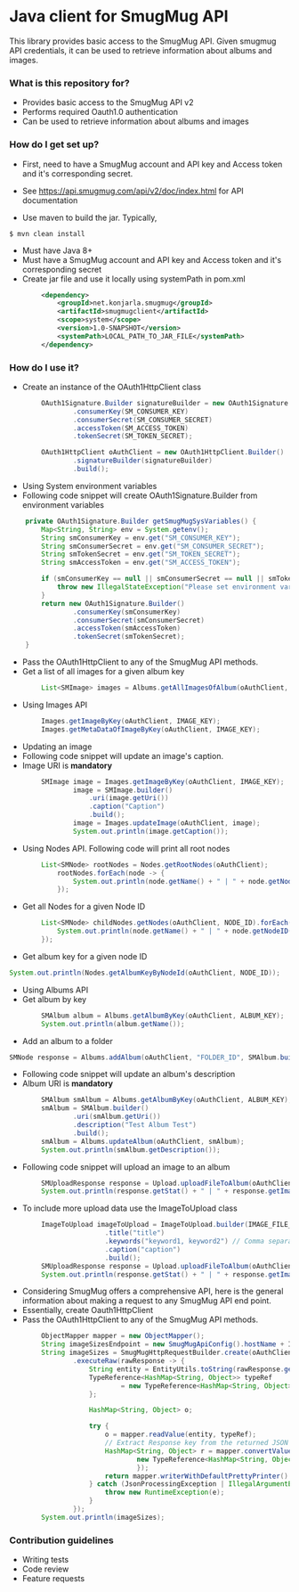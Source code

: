 # Java client for SmugMug API #

This library provides basic access to the SmugMug API. Given smugmug API credentials, it can be used to retrieve information about albums and images.
### What is this repository for? ###

* Provides basic access to the SmugMug API v2
* Performs required Oauth1.0 authentication
* Can be used to retrieve information about albums and images

### How do I get set up? ###
* First, need to have a SmugMug account and API key and Access token and it's corresponding secret.
* See https://api.smugmug.com/api/v2/doc/index.html for API documentation

* Use maven to build the jar. Typically,
```commandline
$ mvn clean install
```
* Must have Java 8+
* Must have a SmugMug account and API key and Access token and it's corresponding secret
* Create jar file and use it locally using systemPath in pom.xml
```xml
        <dependency>
            <groupId>net.konjarla.smugmug</groupId>
            <artifactId>smugmugclient</artifactId>
            <scope>system</scope>
            <version>1.0-SNAPSHOT</version>
            <systemPath>LOCAL_PATH_TO_JAR_FILE</systemPath>
        </dependency>
```

### How do I use it? ###

* Create an instance of the OAuth1HttpClient class

```java
        OAuth1Signature.Builder signatureBuilder = new OAuth1Signature.Builder()
                .consumerKey(SM_CONSUMER_KEY)
                .consumerSecret(SM_CONSUMER_SECRET)
                .accessToken(SM_ACCESS_TOKEN)
                .tokenSecret(SM_TOKEN_SECRET);

        OAuth1HttpClient oAuthClient = new OAuth1HttpClient.Builder()
                .signatureBuilder(signatureBuilder)
                .build();
```
* Using System environment variables
* Following code snippet will create OAuth1Signature.Builder from environment variables
```java
    private OAuth1Signature.Builder getSmugMugSysVariables() {
        Map<String, String> env = System.getenv();
        String smConsumerKey = env.get("SM_CONSUMER_KEY");
        String smConsumerSecret = env.get("SM_CONSUMER_SECRET");
        String smTokenSecret = env.get("SM_TOKEN_SECRET");
        String smAccessToken = env.get("SM_ACCESS_TOKEN");

        if (smConsumerKey == null || smConsumerSecret == null || smTokenSecret == null || smAccessToken == null) {
            throw new IllegalStateException("Please set environment variables SM_CONSUMER_KEY, SM_CONSUMER_SECRET, SM_TOKEN_SECRET, SM_ACCESS_TOKEN");
        }
        return new OAuth1Signature.Builder()
                .consumerKey(smConsumerKey)
                .consumerSecret(smConsumerSecret)
                .accessToken(smAccessToken)
                .tokenSecret(smTokenSecret);
    }
```
* Pass the OAuth1HttpClient to any of the SmugMug API methods.
* Get a list of all images for a given album key
```java
        List<SMImage> images = Albums.getAllImagesOfAlbum(oAuthClient, ALBUM_KEY);
```
* Using Images API
```java
        Images.getImageByKey(oAuthClient, IMAGE_KEY);
        Images.getMetaDataOfImageByKey(oAuthClient, IMAGE_KEY);
```
* Updating an image
* Following code snippet will update an image's caption.
* Image URI is **mandatory**
```java
        SMImage image = Images.getImageByKey(oAuthClient, IMAGE_KEY);
                image = SMImage.builder()
                    .uri(image.getUri())
                    .caption("Caption")
                    .build();
                image = Images.updateImage(oAuthClient, image);
                System.out.println(image.getCaption());
```
* Using Nodes API. Following code will print all root nodes
```java
        List<SMNode> rootNodes = Nodes.getRootNodes(oAuthClient);
            rootNodes.forEach(node -> {
                System.out.println(node.getName() + " | " + node.getNodeID() + " | " +  node.getType());
            });
```
* Get all Nodes for a given Node ID
```java
        List<SMNode> childNodes.getNodes(oAuthClient, NODE_ID).forEach(node -> {
            System.out.println(node.getName() + " | " + node.getNodeID() + " | " + Paths.get(node.getUris().getAlbum().getUri()).getFileName() + " | " +node.getType());
        });
```
* Get album key for a given node ID
```java
System.out.println(Nodes.getAlbumKeyByNodeId(oAuthClient, NODE_ID));
```
* Using Albums API
* Get album by key
```java
        SMAlbum album = Albums.getAlbumByKey(oAuthClient, ALBUM_KEY);
        System.out.println(album.getName());
```
* Add an album to a folder
```java
SMNode response = Albums.addAlbum(oAuthClient, "FOLDER_ID", SMAlbum.builder().name("Test Album").build());
```
* Following code snippet will update an album's description
* Album URI is **mandatory**
```java
        SMAlbum smAlbum = Albums.getAlbumByKey(oAuthClient, ALBUM_KEY);
        smAlbum = SMAlbum.builder()
                .uri(smAlbum.getUri())
                .description("Test Album Test")
                .build();
        smAlbum = Albums.updateAlbum(oAuthClient, smAlbum);
        System.out.println(smAlbum.getDescription());
```
* Following code snippet will upload an image to an album
```java
        SMUploadResponse response = Upload.uploadFileToAlbum(oAuthClient, IMAGE_FILE_PATH, ALBUM_KEY);
        System.out.println(response.getStat() + " | " + response.getImage().getImageUri());
```
* To include more upload data use the ImageToUpload class
```java
        ImageToUpload imageToUpload = ImageToUpload.builder(IMAGE_FILE_PATH, ALBUM_KEY)
                        .title("title")
                        .keywords("keyword1, keyword2") // Comma separated keywords
                        .caption("caption")                
                        .build();
        SMUploadResponse response = Upload.uploadFileToAlbum(oAuthClient, imageToUpload);
        System.out.println(response.getStat() + " | " + response.getImage().getImageUri());
```
* Considering SmugMug offers a comprehensive API, here is the general information about making a request to any SmugMug API end point.
* Essentially, create Oauth1HttpClient
* Pass the OAuth1HttpClient to any of the SmugMug API methods.
```java
        ObjectMapper mapper = new ObjectMapper();
        String imageSizesEndpoint = new SmugMugApiConfig().hostName + Images.getImageByKey(oAuthClient, "IMAGE_KEY").getUris().getImageSizes().getUri();
        String imageSizes = SmugMugHttpRequestBuilder.create(oAuthClient, HttpGet.METHOD_NAME, imageSizesEndpoint, String.class)
                .executeRaw(rawResponse -> {
                    String entity = EntityUtils.toString(rawResponse.getEntity(), StandardCharsets.UTF_8); // Make API Request
                    TypeReference<HashMap<String, Object>> typeRef
                            = new TypeReference<HashMap<String, Object>>() {
                    };

                    HashMap<String, Object> o;

                    try {
                        o = mapper.readValue(entity, typeRef);
                        // Extract Response key from the returned JSON response.
                        HashMap<String, Object> r = mapper.convertValue(o.get("Response"),
                                new TypeReference<HashMap<String, Object>>() {
                                });
                        return mapper.writerWithDefaultPrettyPrinter().writeValueAsString(r);
                    } catch (JsonProcessingException | IllegalArgumentException e) {
                        throw new RuntimeException(e);
                    }
                });
        System.out.println(imageSizes);
```
### Contribution guidelines ###

* Writing tests
* Code review
* Feature requests
